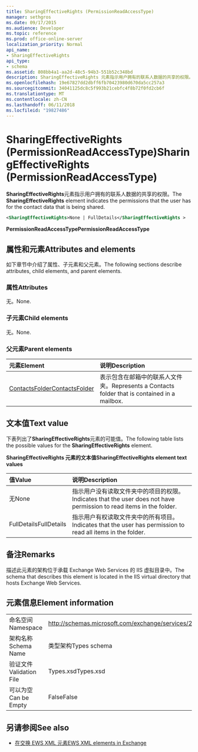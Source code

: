 ```yaml
---
title: SharingEffectiveRights (PermissionReadAccessType)
manager: sethgros
ms.date: 09/17/2015
ms.audience: Developer
ms.topic: reference
ms.prod: office-online-server
localization_priority: Normal
api_name:
- SharingEffectiveRights
api_type:
- schema
ms.assetid: 808bb4a1-aa2d-48c5-94b3-551b52c348bd
description: SharingEffectiveRights 元素指示用户拥有的联系人数据的共享的权限。
ms.openlocfilehash: 19e67827dd2dbff6fb70423980d670da5cc257a3
ms.sourcegitcommit: 34041125dc8c5f993b21cebfc4f8b72f0fd2cb6f
ms.translationtype: MT
ms.contentlocale: zh-CN
ms.lasthandoff: 06/11/2018
ms.locfileid: "19827486"
---
```

# <a name="sharingeffectiverights-permissionreadaccesstype"></a><span data-ttu-id="94244-103">SharingEffectiveRights (PermissionReadAccessType)</span><span class="sxs-lookup"><span data-stu-id="94244-103">SharingEffectiveRights (PermissionReadAccessType)</span></span>

<span data-ttu-id="94244-104">**SharingEffectiveRights**元素指示用户拥有的联系人数据的共享的权限。</span><span class="sxs-lookup"><span data-stu-id="94244-104">The **SharingEffectiveRights** element indicates the permissions that the user has for the contact data that is being shared.</span></span> 
  
```XML
<SharingEffectiveRights>None | FullDetails</SharingEffectiveRights >
```

 <span data-ttu-id="94244-105">**PermissionReadAccessType**</span><span class="sxs-lookup"><span data-stu-id="94244-105">**PermissionReadAccessType**</span></span>
## <a name="attributes-and-elements"></a><span data-ttu-id="94244-106">属性和元素</span><span class="sxs-lookup"><span data-stu-id="94244-106">Attributes and elements</span></span>

<span data-ttu-id="94244-107">如下章节中介绍了属性、子元素和父元素。</span><span class="sxs-lookup"><span data-stu-id="94244-107">The following sections describe attributes, child elements, and parent elements.</span></span>
  
### <a name="attributes"></a><span data-ttu-id="94244-108">属性</span><span class="sxs-lookup"><span data-stu-id="94244-108">Attributes</span></span>

<span data-ttu-id="94244-109">无。</span><span class="sxs-lookup"><span data-stu-id="94244-109">None.</span></span>
  
### <a name="child-elements"></a><span data-ttu-id="94244-110">子元素</span><span class="sxs-lookup"><span data-stu-id="94244-110">Child elements</span></span>

<span data-ttu-id="94244-111">无。</span><span class="sxs-lookup"><span data-stu-id="94244-111">None.</span></span>
  
### <a name="parent-elements"></a><span data-ttu-id="94244-112">父元素</span><span class="sxs-lookup"><span data-stu-id="94244-112">Parent elements</span></span>

|<span data-ttu-id="94244-113">**元素**</span><span class="sxs-lookup"><span data-stu-id="94244-113">**Element**</span></span>|<span data-ttu-id="94244-114">**说明**</span><span class="sxs-lookup"><span data-stu-id="94244-114">**Description**</span></span>|
|:-----|:-----|
|[<span data-ttu-id="94244-115">ContactsFolder</span><span class="sxs-lookup"><span data-stu-id="94244-115">ContactsFolder</span></span>](contactsfolder.md) <br/> |<span data-ttu-id="94244-116">表示包含在邮箱中的联系人文件夹。</span><span class="sxs-lookup"><span data-stu-id="94244-116">Represents a Contacts folder that is contained in a mailbox.</span></span>  <br/> |
   
## <a name="text-value"></a><span data-ttu-id="94244-117">文本值</span><span class="sxs-lookup"><span data-stu-id="94244-117">Text value</span></span>

<span data-ttu-id="94244-118">下表列出了**SharingEffectiveRights**元素的可能值。</span><span class="sxs-lookup"><span data-stu-id="94244-118">The following table lists the possible values for the **SharingEffectiveRights** element.</span></span> 
  
<span data-ttu-id="94244-119">**SharingEffectiveRights 元素的文本值**</span><span class="sxs-lookup"><span data-stu-id="94244-119">**SharingEffectiveRights element text values**</span></span>

|<span data-ttu-id="94244-120">**值**</span><span class="sxs-lookup"><span data-stu-id="94244-120">**Value**</span></span>|<span data-ttu-id="94244-121">**说明**</span><span class="sxs-lookup"><span data-stu-id="94244-121">**Description**</span></span>|
|:-----|:-----|
|<span data-ttu-id="94244-122">无</span><span class="sxs-lookup"><span data-stu-id="94244-122">None</span></span>  <br/> |<span data-ttu-id="94244-123">指示用户没有读取文件夹中的项目的权限。</span><span class="sxs-lookup"><span data-stu-id="94244-123">Indicates that the user does not have permission to read items in the folder.</span></span>  <br/> |
|<span data-ttu-id="94244-124">FullDetails</span><span class="sxs-lookup"><span data-stu-id="94244-124">FullDetails</span></span>  <br/> |<span data-ttu-id="94244-125">指示用户有权读取文件夹中的所有项目。</span><span class="sxs-lookup"><span data-stu-id="94244-125">Indicates that the user has permission to read all items in the folder.</span></span>  <br/> |
   
## <a name="remarks"></a><span data-ttu-id="94244-126">备注</span><span class="sxs-lookup"><span data-stu-id="94244-126">Remarks</span></span>

<span data-ttu-id="94244-127">描述此元素的架构位于承载 Exchange Web Services 的 IIS 虚拟目录中。</span><span class="sxs-lookup"><span data-stu-id="94244-127">The schema that describes this element is located in the IIS virtual directory that hosts Exchange Web Services.</span></span>
  
## <a name="element-information"></a><span data-ttu-id="94244-128">元素信息</span><span class="sxs-lookup"><span data-stu-id="94244-128">Element information</span></span>

|||
|:-----|:-----|
|<span data-ttu-id="94244-129">命名空间</span><span class="sxs-lookup"><span data-stu-id="94244-129">Namespace</span></span>  <br/> |http://schemas.microsoft.com/exchange/services/2006/types  <br/> |
|<span data-ttu-id="94244-130">架构名称</span><span class="sxs-lookup"><span data-stu-id="94244-130">Schema Name</span></span>  <br/> |<span data-ttu-id="94244-131">类型架构</span><span class="sxs-lookup"><span data-stu-id="94244-131">Types schema</span></span>  <br/> |
|<span data-ttu-id="94244-132">验证文件</span><span class="sxs-lookup"><span data-stu-id="94244-132">Validation File</span></span>  <br/> |<span data-ttu-id="94244-133">Types.xsd</span><span class="sxs-lookup"><span data-stu-id="94244-133">Types.xsd</span></span>  <br/> |
|<span data-ttu-id="94244-134">可以为空</span><span class="sxs-lookup"><span data-stu-id="94244-134">Can be Empty</span></span>  <br/> |<span data-ttu-id="94244-135">False</span><span class="sxs-lookup"><span data-stu-id="94244-135">False</span></span>  <br/> |
   
## <a name="see-also"></a><span data-ttu-id="94244-136">另请参阅</span><span class="sxs-lookup"><span data-stu-id="94244-136">See also</span></span>



- [<span data-ttu-id="94244-137">在交换 EWS XML 元素</span><span class="sxs-lookup"><span data-stu-id="94244-137">EWS XML elements in Exchange</span></span>](ews-xml-elements-in-exchange.md)


